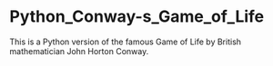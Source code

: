 # Python_Conway-s_Game_of_Life
This is a Python version of the famous Game of Life by British mathematician John Horton Conway.
